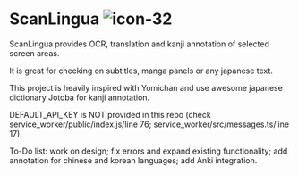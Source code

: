 # ScanLingua ![icon-32](https://user-images.githubusercontent.com/116193464/227442669-3b44093f-61e7-48f5-9997-d4b23b01e1d3.png)

ScanLingua provides OCR, translation and kanji annotation of selected screen areas.

It is great for checking on subtitles, manga panels or any japanese text.

This project is heavily inspired with Yomichan and use awesome japanese dictionary Jotoba for kanji annotation.

DEFAULT_API_KEY is NOT provided in this repo (check service_worker/public/index.js/line 76; service_worker/src/messages.ts/line 17).

To-Do list: work on design; fix errors and expand existing functionality; add annotation for chinese and korean languages; add Anki integration.
